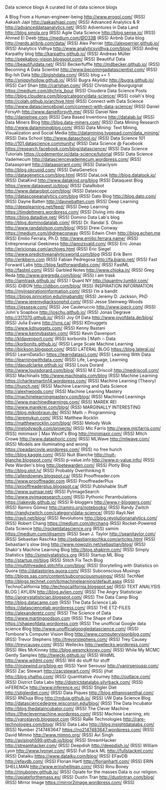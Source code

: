 Data science blogs
A curated list of data science blogs

A Blog From a Human-engineer-being http://www.erogol.com/ (RSS)
Aakash Japi http://aakashjapi.com/ (RSS)
Advanced Analytics & R http://advanceddataanalytics.net/ (RSS)
Adventures in Data Land http://blog.smola.org (RSS)
Agile Data Science http://blog.sense.io/ (RSS)
Ahmed El Deeb https://medium.com/@D33B (RSS)
Airbnb Data blog http://nerds.airbnb.com/data/ (RSS)
Alex Perrier http://alexperrier.github.io/ (RSS)
Analytics Vidhya http://www.analyticsvidhya.com/blog/ (RSS)
Andrej Karpathy blog http://karpathy.github.io/ (RSS)
Andreas Müller http://peekaboo-vision.blogspot.com/ (RSS)
Beautiful Data http://beautifuldata.net/ (RSS)
Beckerfuffle http://mdbecker.github.io/ (RSS)
Becoming A Data Scientist http://www.becomingadatascientist.com/ (RSS)
Big-Ish Data http://bigishdata.com/ (RSS)
blog += 1 http://snippyhollow.github.io/ (RSS)
Bugra Akyildiz http://bugra.github.io/ (RSS)
Carl Shan http://carlshan.com/ (RSS)
Christophe Bourguignat https://medium.com/@chris_bour (RSS)
Cloudera Data Science Posts http://blog.cloudera.com/blog/category/data-science/ (RSS)
colah's blog http://colah.github.io/archive.html (RSS)
Connect with Data Science http://www.datasciencebowl.com/connect-with-data-science/ (RSS)
Daniel Forsyth http://www.danielforsyth.me/ (RSS)
Daniel Nee http://danielnee.com (RSS)
Data Based Inventions http://datalab.lu/ (RSS)
Data Miners Blog http://blog.data-miners.com/ (RSS)
Data Mining Research http://www.dataminingblog.com/ (RSS)
Data Mining: Text Mining, Visualization and Social Media http://datamining.typepad.com/data_mining/ (RSS)
Data School http://www.dataschool.io/ (RSS)
Data Science 101 http://101.datascience.community/ (RSS)
Data Science @ Facebook https://research.facebook.com/blog/datascience/ (RSS)
Data Science Tutorials https://codementor.io/data-science/tutorial (RSS)
Data Science Vademecum http://datasciencevademecum.wordpress.com/ (RSS)
Dataaspirant http://dataaspirant.com/ (RSS)
Dataclysm http://blog.okcupid.com/ (RSS)
DataGenetics http://datagenetics.com/blog.html (RSS)
DataLook http://blog.datalook.io/ (RSS)
DataKind http://www.datakind.org/blog (RSS)
Dataquest Blog https://www.dataquest.io/blog/ (RSS)
DataRobot http://www.datarobot.com/blog/ (RSS)
Datascope http://datascopeanalytics.com/blog (RSS)
Dato Blog http://blog.dato.com/ (RSS)
Dayne Batten http://daynebatten.com (RSS)
Deep Learning http://deeplearning.net/feed/ (RSS)
Deep Learning https://timdettmers.wordpress.com/ (RSS)
Diving into data https://blog.datadive.net/ (RSS)
Domino Data Lab's blog http://blog.dominodatalab.com/ (RSS)
Dr. Randal S. Olson http://www.randalolson.com/blog/ (RSS)
Drew Conway https://medium.com/@drewconway (RSS)
Edwin Chen http://blog.echen.me (RSS)
Emilio Ferrara, Ph.D. http://www.emilio.ferrara.name/ (RSS)
Entrepreneurial Geekiness http://ianozsvald.com/ (RSS)
Eric Jonas http://ericjonas.com/archives.html (RSS)
Eric Siegel http://www.predictiveanalyticsworld.com/blog (RSS)
Erik Bern http://erikbern.com (RSS)
Fabian Pedregosa http://fa.bianp.net/ (RSS)
Fast Forward Labs http://blog.fastforwardlabs.com/ (RSS)
FastML http://fastml.com/ (RSS)
Garbled Notes http://www.chioka.in/ (RSS)
Greg Reda http://www.gregreda.com/blog/ (RSS)
i am trask http://iamtrask.github.io/ (RSS)
I Quant NY http://iquantny.tumblr.com/ (RSS)
iDiBON http://idibon.com/blog/ (RSS)
INSPIRATION INFORMATION http://myinspirationinformation.com/ (RSS)
I’m a bandit https://blogs.princeton.edu/imabandit/ (RSS)
Jeremy D. Jackson, PhD http://www.jeremydjacksonphd.com/ (RSS)
Jesse Steinweg-Woods https://jessesw.com/ (RSS)
Joe Cauteruccio http://www.joecjr.com/ (RSS)
John's Soapbox http://joschu.github.io/ (RSS)
Jonas Degrave http://317070.github.io/ (RSS)
Joy Of Data http://www.joyofdata.de/blog/ (RSS)
Julia Evans http://jvns.ca/ (RSS)
KDnuggets http://www.kdnuggets.com/ (RSS)
Kenny Bastani http://www.kennybastani.com/ (RSS)
Kevin Davenport http://kldavenport.com/ (RSS)
korbonits | Math ∩ Data http://korbonits.github.io/ (RSS)
Large Scale Machine Learning http://bickson.blogspot.com/ (RSS)
LATERAL BLOG https://blog.lateral.io/ (RSS)
LearnDataSci https://learndatasci.com/ (RSS)
Learning With Data http://learningwithdata.com/ (RSS)
Life, Language, Learning http://daoudclarke.github.io/ (RSS)
Louis Dorard http://www.louisdorard.com/blog/ (RSS)
M.E.Driscoll http://medriscoll.com/ (RSS)
Machinalis http://www.machinalis.com/blog (RSS)
Machine Learning https://charlesmartin14.wordpress.com/ (RSS)
Machine Learning (Theory) http://hunch.net/ (RSS)
Machine Learning and Data Science http://alexhwoods.com/ (RSS)
Machine Learning Mastery http://machinelearningmastery.com/blog/ (RSS)
Machined Learnings http://www.machinedlearnings.com/ (RSS)
MAREK REI http://www.marekrei.com/blog/ (RSS)
MARGINALLY INTERESTING http://blog.mikiobraun.de/ (RSS)
Math ∩ Programming http://jeremykun.com/ (RSS)
Matthew Rocklin http://matthewrocklin.com/blog/ (RSS)
Melody Wolk http://melodywolk.com/projects/ (RSS)
Mic Farris http://www.micfarris.com/ (RSS)
minimaxir | Max Woolf's Blog http://minimaxir.com/ (RSS)
Mitch Crowe http://www.dataphoric.com/ (RSS)
MLWave http://mlwave.com/ (RSS)
Models are illuminating and wrong https://peadarcoyle.wordpress.com/ (RSS)
no free hunch http://blog.kaggle.com/ (RSS)
Nuit Blanche http://nuit-blanche.blogspot.com/ (RSS)
p-value.info http://www.p-value.info/ (RSS)
Pete Warden's blog http://petewarden.com/ (RSS)
Plotly Blog http://blog.plot.ly/ (RSS)
Probably Overthinking It http://allendowney.blogspot.ca/ (RSS)
Prooffreader.com http://www.prooffreader.com (RSS)
ProoffreaderPlus http://prooffreaderplus.blogspot.ca/ (RSS)
Publishable Stuff http://www.sumsar.net/ (RSS)
PyImageSearch http://www.pyimagesearch.com/ (RSS)
Pythonic Perambulations https://jakevdp.github.io/ (RSS)
R-bloggers http://www.r-bloggers.com/ (RSS)
Ramiro Gómez http://ramiro.org/notebooks/ (RSS)
Randy Zwitch http://randyzwitch.com/category/data-science/ (RSS)
Rayli.Net http://rayli.net/blog/ (RSS)
Revolutions http://blog.revolutionanalytics.com/ (RSS)
Robert Chang https://medium.com/@rchang (RSS)
Rocket-Powered Data Science http://rocketdatascience.org (RSS)
samim https://medium.com/@samim (RSS)
Sean J. Taylor http://seanjtaylor.com/ (RSS)
Sebastian Raschka http://sebastianraschka.com/articles.html (RSS)
Sebastian's slow blog http://www.nowozin.net/sebastian/blog/ (RSS)
Shakir's Machine Learning Blog http://blog.shakirm.com/ (RSS)
Simply Statistics http://simplystatistics.org (RSS)
Startup.ML Blog http://startup.ml/blog (RSS)
Stitch Fix Tech Blog http://multithreaded.stitchfix.com/blog/ (RSS)
Storytelling with Statistics on Quora http://datastories.quora.com/ (RSS)
Subconscious Musings http://blogs.sas.com/content/subconsciousmusings/ (RSS)
TechNet http://blogs.technet.com/b/machinelearning/default.aspx (RSS)
TechnoCalifornia http://technocalifornia.blogspot.se/ (RSS)
TEXT ANALYSIS BLOG | AYLIEN http://blog.aylien.com/ (RSS)
The Angry Statistician http://angrystatistician.blogspot.com/ (RSS)
The Data Camp Blog http://blog.datacamp.com (RSS)
The Data Science Lab https://datasciencelab.wordpress.com/ (RSS)
THE ETZ-FILES http://alexanderetz.com/ (RSS)
The Science of Data http://www.martingoodson.com (RSS)
The Shape of Data https://shapeofdata.wordpress.com (RSS)
The unofficial Google data science Blog http://www.unofficialgoogledatascience.com/ (RSS)
Tombone's Computer Vision Blog http://www.computervisionblog.com/ (RSS)
Trevor Stephens http://trevorstephens.com/ (RSS)
Trey Causey http://treycausey.com/ (RSS)
Wellecks http://wellecks.wordpress.com/ (RSS)
Wes McKinney http://blog.wesmckinney.com/ (RSS)
While My MCMC Gently Samples http://twiecki.github.io/ (RSS)
WildML http://www.wildml.com/ (RSS)
Will do stuff for stuff http://rinzewind.org/blog-en (RSS)
Yanir Seroussi http://yanirseroussi.com/ (RSS)
Zac Stewart http://zacstewart.com/ (RSS)
ŷhat http://blog.yhathq.com/ (RSS)
ℚuantitative √ourney http://outlace.com/ (RSS)
District Data Labs http://districtdatalabs.silvrback.com/ (RSS)
inFERENCe http://www.inference.vc/ (RSS)
Stigler Diet http://stiglerdiet.com/ (RSS)
Data Piques http://blog.ethanrosenthal.com/ (RSS)
RNDuja Blog http://rnduja.github.io/ (RSS)
UW Data Science Blog http://datasciencedegree.wisconsin.edu/blog/ (RSS)
The Data Incubator http://blog.thedataincubator.com/ (RSS)
The Clever Machine https://theclevermachine.wordpress.com/ (RSS)
Machine Learning, etc http://yaroslavvb.blogspot.com (RSS)
RaRe Technologies http://rare-technologies.com/blog/ (RSS)
Data Labs http://blog.insightdatalabs.com/ (RSS)
Number 2147483647 https://no2147483647.wordpress.com/ (RSS)
David Mimno http://www.mimno.org/ (RSS)
Avi Singh http://avisingh599.github.io/blog/ (RSS)
StreamHacker http://streamhacker.com/ (RSS)
Deepdish http://deepdish.io/ (RSS)
William Lyon http://www.lyonwj.com/ (RSS)
Full Stack ML http://fullstackml.com/ (RSS)
Dataiku https://www.dataiku.com/blog/ (RSS)
EFavDB http://efavdb.com/ (RSS)
Florian Hartl http://florianhartl.com/ (RSS)
ERIN SHELLMAN http://www.erinshellman.com/ (RSS)
Rinu Boney http://rinuboney.github.io/ (RSS)
Opiate for the masses Data is our religion. http://opiateforthemass.es/ (RSS)
Dustin Tran http://dustintran.com/blog/ (RSS)
Mirror Image https://mirror2image.wordpress.com/ (RSS)
